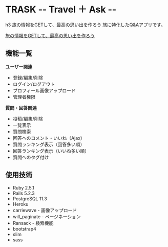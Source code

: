 # TRASK   -- Travel ＋ Ask --

h3 旅の情報をGETして、最高の思い出を作ろう
旅に特化したQ&amp;Aアプリです。

[旅の情報をGETして、最高の思い出を作ろう ](https://trask-app.herokuapp.com "TRASK")

## 機能一覧

**ユーザー関連**

- 登録/編集/削除
- ログイン/ログアウト
- プロフィール画像アップロード
- 管理者権限

**質問・回答関連**

- 投稿/編集/削除
- 一覧表示
- 質問検索
- 回答へのコメント・いいね（Ajax）
- 質問ランキング表示（回答多い順）
- 回答ランキング表示（いいね多い順）
- 質問へのタグ付け

## 使用技術
- Ruby 2.5.1
- Rails 5.2.3
- PostgreSQL 11.3
- Heroku
- carriewave - 画像アップロード
- will_paginate - ページネーション
- Ransack - 検索機能
- bootstrap4 
- slim
- sass

